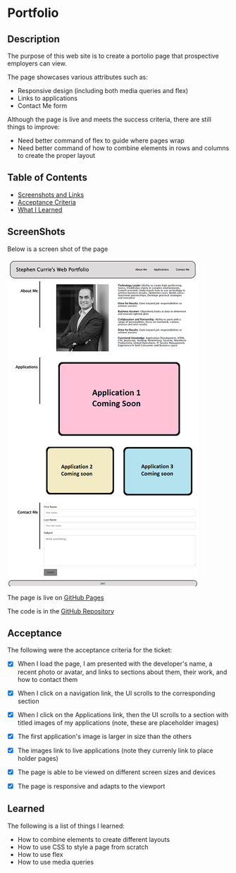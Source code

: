 # Portfolio

## Description

The purpose of this web site is to create a portolio page that prospective employers can view.

The page showcases various attributes such as:
- Responsive design (including both media queries and flex)
- Links to applications
- Contact Me form

Although the page is live and meets the success criteria, there are still things to improve:

- Need better command of flex to guide where pages wrap
- Need better command of how to combine elements in rows and columns to create the proper layout

## Table of Contents

- [Screenshots and Links](#screenshots)
- [Acceptance Criteria](#acceptance)
- [What I Learned](#learned)

## ScreenShots
Below is a screen shot of the page

![Portfolio Screenshot](./assets/images/porfolioscreenshot.png)


The page is live on  [GitHub Pages](https://stephencurrie.github.io/hw-2-portfolio/)

The code is in the  [GitHub Repository](https://github.com/stephencurrie/hw-2-portfolio)

## Acceptance

The following were the acceptance criteria for the ticket:

- [x] When I load the page, I am presented with the developer's name, a recent photo or avatar, and links to sections about them, their work, and how to contact them
- [x] When I click on a navigation link, the UI scrolls to the corresponding section
- [x] When I click on the Applications link, then the UI scrolls to a section with titled images of my applications (note, these are placeholder images)
- [x] The first application's image is larger in size than the others
- [x] The images link to live applications (note they currenly link to place holder pages)
- [x] The page is able to be viewed on different screen sizes and devices
- [x] The page is responsive and adapts to the viewport


## Learned

The following is a list of things I learned:
- How to combine elements to create different layouts
- How to use CSS to style a page from scratch
- How to use flex
- How to use media queries